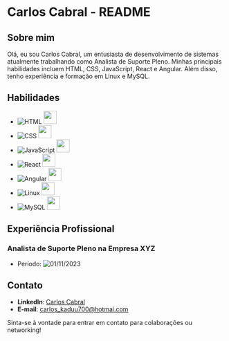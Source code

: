 # Carlos Cabral - README

## Sobre mim
Olá, eu sou Carlos Cabral, um entusiasta de desenvolvimento de sistemas atualmente trabalhando como Analista de Suporte Pleno. Minhas principais habilidades incluem HTML, CSS, JavaScript, React e Angular. Além disso, tenho experiência e formação em Linux e MySQL.

## Habilidades
- ![HTML](https://img.shields.io/badge/-HTML-orange) <img src="https://media.giphy.com/media/U5I4aG9RKc8CE/giphy.gif" width="30">
- ![CSS](https://img.shields.io/badge/-CSS-blue) <img src="https://media.giphy.com/media/13FrpeVH09Zrb2/giphy.gif" width="30">
- ![JavaScript](https://img.shields.io/badge/-JavaScript-yellow) <img src="https://media.giphy.com/media/10LKovKon8DENq/giphy.gif" width="30">
- ![React](https://img.shields.io/badge/-React-blueviolet) <img src="https://media.giphy.com/media/26Fxy3Iz1ari8oytO/giphy.gif" width="30">
- ![Angular](https://img.shields.io/badge/-Angular-red) <img src="https://media.giphy.com/media/h408T6Y5GfmXBKW62l/giphy.gif" width="30">
- ![Linux](https://img.shields.io/badge/-Linux-lightgrey) <img src="https://media.giphy.com/media/KpDBphdb0ITuo/giphy.gif" width="30">
- ![MySQL](https://img.shields.io/badge/-MySQL-blue) <img src="https://media.giphy.com/media/11EwIq3R0lLnna/giphy.gif" width="30">

## Experiência Profissional

### Analista de Suporte Pleno na Empresa XYZ
- Período: ![01/11/2023](https://img.shields.io/badge/01/11/2023%20-%20Atual-green)

## Contato

- **LinkedIn**: [Carlos Cabral](https://www.linkedin.com/in/seu_perfil_linkedin/)
- **E-mail**: carlos_kaduu700@hotmai.com

Sinta-se à vontade para entrar em contato para colaborações ou networking!
